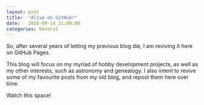 ```yaml
---
layout: post
title:  "Alive on GitHub!"
date:   2016-09-14 21:00:00
categories: General
---
```


So, after several years of letting my previous blog die, I am reviving it here on GitHub Pages. 

This blog will focus on my myriad of hobby development projects, as well as my other interests, such as astronomy and genealogy.
I also intent to revive some of my favourite posts from my old blog, and repost them here over time.

Watch this space!